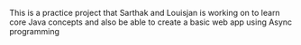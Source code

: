 This is a practice project that Sarthak and Louisjan is working on to learn core Java concepts and also be able to create a basic web app using Async programming